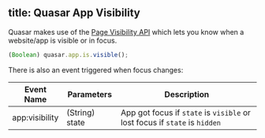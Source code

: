 title: Quasar App Visibility
---
Quasar makes use of the [Page Visibility API](https://developer.mozilla.org/en-US/docs/Web/API/Page_Visibility_API) which lets you know when a website/app is visible or in focus.

``` js
(Boolean) quasar.app.is.visible();
```

There is also an event triggered when focus changes:

| Event Name | Parameters | Description |
| --- | --- | --- |
| app:visibility | (String) state | App got focus if `state` is `visible` or lost focus if `state` is `hidden` |

